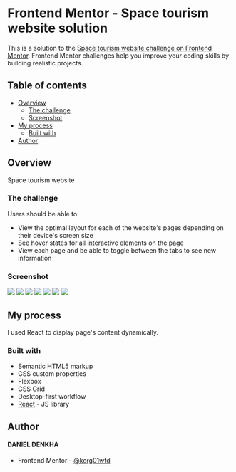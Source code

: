 # Frontend Mentor - Space tourism website solution

This is a solution to the [Space tourism website challenge on Frontend Mentor](https://www.frontendmentor.io/challenges/space-tourism-multipage-website-gRWj1URZ3). Frontend Mentor challenges help you improve your coding skills by building realistic projects.

## Table of contents

- [Overview](#overview)
  - [The challenge](#the-challenge)
  - [Screenshot](#screenshot)
- [My process](#my-process)
  - [Built with](#built-with)
- [Author](#author)

## Overview

Space tourism website

### The challenge

Users should be able to:

- View the optimal layout for each of the website's pages depending on their device's screen size
- See hover states for all interactive elements on the page
- View each page and be able to toggle between the tabs to see new information

### Screenshot

![](./screenshots/desktop-home.png)
![](./screenshots/desktop/desktop-destination.png)
![](./screenshots/desktop/desktop-crew.png)
![](./screenshots/desktop/desktop-technology.png)
![](./screenshots/tablet/tablet-destination.png)
![](./screenshots/mobile/mobile-home.png)
![](./screenshots/mobile/mobile-active-nav.png)

## My process

I used React to display page's content dynamically.

### Built with

- Semantic HTML5 markup
- CSS custom properties
- Flexbox
- CSS Grid
- Desktop-first workflow
- [React](https://reactjs.org/) - JS library

## Author

#### DANIEL DENKHA

- Frontend Mentor - [@korg01wfd](https://www.frontendmentor.io/profile/korg01wfd)
